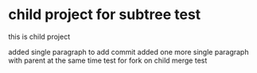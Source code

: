 # child project for subtree test 

this is child project

added single paragraph to add commit
added one more single paragraph with parent at the same time
test for fork on child
merge test
